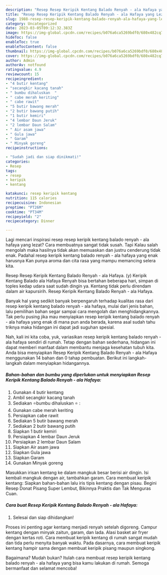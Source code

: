 ```yaml
---
description: "Resep Resep Keripik Kentang Balado Renyah - ala Hafaya yang Lezat Sekali"
title: "Resep Resep Keripik Kentang Balado Renyah - ala Hafaya yang Lezat Sekali"
slug: 1988-resep-resep-keripik-kentang-balado-renyah-ala-hafaya-yang-lezat-sekali
category: Uncategorized
date: 2023-03-05T09:12:32.383Z
image: https://img-global.cpcdn.com/recipes/b076a6ca5269bdf0/680x482cq70/resep-keripik-kentang-balado-renyah-ala-hafaya-foto-resep-utama.jpg
hideToc: false
enableToc: true
enableTocContent: false
thumbnail: https://img-global.cpcdn.com/recipes/b076a6ca5269bdf0/680x482cq70/resep-keripik-kentang-balado-renyah-ala-hafaya-foto-resep-utama.jpg
cover: https://img-global.cpcdn.com/recipes/b076a6ca5269bdf0/680x482cq70/resep-keripik-kentang-balado-renyah-ala-hafaya-foto-resep-utama.jpg
author: Admin
authorAv: notfound
ratingvalue: 4.9
reviewcount: 15
recipeingredient:
- "4 butir kentang"
- "secangkir kacang tanah"
- " bumbu dihaluskan  "
- " cabe merah keriting"
- " cabe rawit"
- "5 butir bawang merah"
- "2 butir bawang putih"
- "1 butir kemiri"
- "4 lembar Daun Jeruk"
- "2 lembar Daun Salam"
- " Air asam jawa"
- " Gula jawa"
- " Garam"
- " Minyak goreng"
recipeinstructions:

- "Sudah jadi dan siap dinikmati!"
categories:
- Resep
tags:
- resep
- keripik
- kentang

katakunci: resep keripik kentang 
nutrition: 115 calories
recipecuisine: Indonesian
preptime: "PT26M"
cooktime: "PT34M"
recipeyield: "2"
recipecategory: Dinner

---
```



Lagi mencari inspirasi resep resep keripik kentang balado renyah - ala hafaya yang lezat? Cara membuatnya sangat tidak susah. Tapi Kalau salah mengolah maka hasilnya tidak akan memuaskan dan justru cenderung tidak enak. Padahal resep keripik kentang balado renyah - ala hafaya yang enak harusnya Kan punya aroma dan cita rasa yang mampu memancing selera kita.


Resep Resep Keripik Kentang Balado Renyah - ala Hafaya. (y) Keripik Kentang Balado ala Hafaya Renyah bisa bertahan beberapa hari, simpan di toples kedap udara saat sudah dingin ya. Kentang tidak perlu direndam dalam air kapursirih. Resep Keripik Kentang Balado Renyah - ala Hafaya.

Banyak hal yang sedikit banyak berpengaruh terhadap kualitas rasa dari resep keripik kentang balado renyah - ala hafaya, mulai dari jenis bahan, lalu pemilihan bahan segar sampai cara mengolah dan menghidangkannya. Tak perlu pusing jika mau menyiapkan resep keripik kentang balado renyah - ala hafaya yang enak di mana pun anda berada, karena asal sudah tahu triknya maka hidangan ini dapat jadi suguhan spesial.


Nah, kali ini kita coba, yuk, variasikan resep keripik kentang balado renyah - ala hafaya sendiri di rumah. Tetap dengan bahan sederhana, hidangan ini dapat memberi manfaat dalam membantu menjaga kesehatan tubuh kita. Anda bisa menyiapkan Resep Keripik Kentang Balado Renyah - ala Hafaya menggunakan 14 bahan dan 0 tahap pembuatan. Berikut ini langkah-langkah dalam menyiapkan hidangannya.

<!--inarticleads1-->

##### Bahan-bahan dan bumbu yang diperlukan untuk menyiapkan Resep Keripik Kentang Balado Renyah - ala Hafaya:

1. Gunakan 4 butir kentang
1. Ambil secangkir kacang tanah
1. Sediakan  ⭐bumbu dihaluskan ⭐ :
1. Gunakan  cabe merah keriting
1. Persiapkan  cabe rawit
1. Sediakan 5 butir bawang merah
1. Sediakan 2 butir bawang putih
1. Siapkan 1 butir kemiri
1. Persiapkan 4 lembar Daun Jeruk
1. Persiapkan 2 lembar Daun Salam
1. Siapkan  Air asam jawa
1. Siapkan  Gula jawa
1. Siapkan  Garam
1. Gunakan  Minyak goreng


Masukkan irisan kentang ke dalam mangkuk besar berisi air dingin. Isi kembali mangkuk dengan air, tambahkan garam. Cara membuat keripik kentang: Siapkan bahan-bahan lalu iris tipis kentang dengan pisau. Begini Resep Donat Pisang Super Lembut, Bikinnya Praktis dan Tak Menguras Cuan. 

<!--inarticleads2-->

##### Cara buat Resep Keripik Kentang Balado Renyah - ala Hafaya:


1. Selesai dan siap dihidangkan!

Proses ini penting agar kentang menjadi renyah setelah digoreng. Campur kentang dengan minyak zaitun, garam, dan lada. Alasi basket air fryer dengan kertas roti. Cara membuat keripik kentang di rumah sangat mudah dan tida perlu menyita banyak waktu. Pada dasarnya, cara membuat keripik kentang hampir sama dengan membuat keripik pisang maupun singkong. 

Bagaimana? Mudah bukan? Itulah cara membuat resep keripik kentang balado renyah - ala hafaya yang bisa kamu lakukan di rumah. Semoga bermanfaat dan selamat mencoba!
